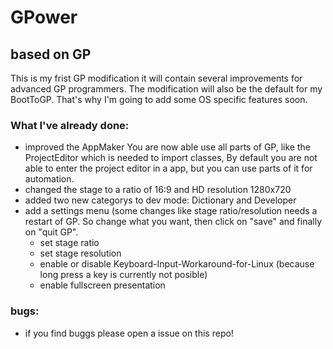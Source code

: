 # GPower
## based on GP

This is my frist GP modification it will contain several improvements for advanced GP programmers. The modification will also be the default for my BootToGP. That's why I'm going to add some OS specific features soon.


### What I've already done:
- improved the AppMaker
You are now able use all parts of GP, like the ProjectEditor which is needed to import classes, By default you are not able to enter the project editor in a app, but you can use parts of it for automation.
- changed the stage to a ratio of 16:9 and HD resolution 1280x720
- added two new categorys to dev mode: Dictionary and Developer
- add a settings menu (some changes like stage ratio/resolution needs a restart of GP. So change what you want, then click on "save" and finally on "quit GP".
  - set stage ratio
  - set stage resolution
  - enable or disable Keyboard-Input-Workaround-for-Linux (because long press a key is currently not posible)
  - enable fullscreen presentation

### bugs:
- if you find buggs please open a issue on this repo!
